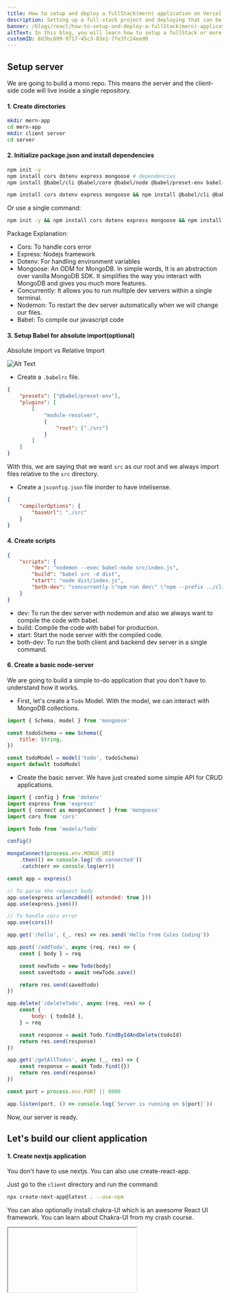 ```yaml
---
title: How to setup and deploy a fullStack(mern) application on Vercel and Render
description: Setting up a full-stack project and deploying that can be tricky. Let me show you how to do that.
banner: /blogs/react/how-to-setup-and-deploy-a-fullStack(mern)-application-on-vercel-and-render/banner.png
altText: In this blog, you will learn how to setup a fullStack or more specifially a mern stack application and deploy it to Vercel and Render.
customID: 8d3bc699-9717-45c3-83e1-7fe3fc24eed0
---
```


## Setup server

We are going to build a mono repo. This means the server and the client-side code will live inside a single repository.

#### 1. Create directories

```bash
mkdir mern-app
cd mern-app
mkdir client server
cd server
```

#### 2. Initialize package.json and install dependencies

```bash
npm init -y
npm install cors dotenv express mongoose # dependencies
npm install @babel/cli @babel/core @babel/node @babel/preset-env babel-plugin-module-resolver concurrently nodemon --save-dev #dev dependencies

npm install cors dotenv express mongoose && npm install @babel/cli @babel/core @babel/node @babel/preset-env babel-plugin-module-resolver concurrently nodemon --save-dev
```

Or use a single command:

```bash
npm init -y && npm install cors dotenv express mongoose && npm install @babel/cli @babel/core @babel/node @babel/preset-env babel-plugin-module-resolver concurrently nodemon --save-dev
```

Package Explanation:

- Cors: To handle cors error
- Express: Nodejs framework
- Dotenv: For handling environment variables
- Mongoose: An ODM for MongoDB. In simple words, It is an abstraction over vanilla MongoDB SDK. It simplifies the way you interact with MongoDB and gives you much more features.
- Concurrently: It allows you to run multiple dev servers within a single terminal.
- Nodemon: To restart the dev server automatically when we will change our files.
- Babel: To compile our javascript code

#### 3. Setup Babel for absolute import(optional)

Absolute Import vs Relative Import

![Alt Text](https://dev-to-uploads.s3.amazonaws.com/uploads/articles/400gedk393xdn0h631ql.png)

- Create a `.babelrc` file.

```json
{
	"presets": ["@babel/preset-env"],
	"plugins": [
		[
			"module-resolver",
			{
				"root": ["./src"]
			}
		]
	]
}
```

With this, we are saying that we want `src` as our root and we always import files relative to the `src` directory.

- Create a `jsconfig.json` file inorder to have intelisense.

```json
{
	"compilerOptions": {
		"baseUrl": "./src"
	}
}
```

#### 4. Create scripts

```json
{
	"scripts": {
		"dev": "nodemon --exec babel-node src/index.js",
		"build": "babel src -d dist",
		"start": "node dist/index.js",
		"both-dev": "concurrently \"npm run dev\" \"npm --prefix ../client/ run dev\""
	}
}
```

- dev: To run the dev server with nodemon and also we always want to compile the code with babel.
- build: Compile the code with babel for production.
- start: Start the node server with the compiled code.
- both-dev: To run the both client and backend dev server in a single command.

<!-- #### 5. Setup database on MongoDB atlas -->

<!-- We are going to host our MongoDB database on [MongoDB Atlas](https://cloud.mongodb.com/). -->
<!---->
<!-- - Go to the atlas and sign in. -->
<!-- TODO: Need to finish this after creating the video -->

#### 6. Create a basic node-server

We are going to build a simple to-do application that you don't have to understand how it works.

- First, let's create a `Todo` Model. With the model, we can interact with MongoDB collections.

```javascript
import { Schema, model } from 'mongoose'

const todoSchema = new Schema({
	title: String,
})

const todoModel = model('todo', todoSchema)
export default todoModel
```

- Create the basic server. We have just created some simple API for CRUD applications.

```javascript
import { config } from 'dotenv'
import express from 'express'
import { connect as mongoConnect } from 'mongoose'
import cors from 'cors'

import Todo from 'models/Todo'

config()

mongoConnect(process.env.MONGO_URI)
	.then(() => console.log('db connected'))
	.catch(err => console.log(err))

const app = express()

// To parse the request body
app.use(express.urlencoded({ extended: true }))
app.use(express.json())

// To handle cors error
app.use(cors())

app.get('/hello', (_, res) => res.send('Hello from Cules Coding'))

app.post('/addTodo', async (req, res) => {
	const { body } = req

	const newTodo = new Todo(body)
	const savedtodo = await newTodo.save()

	return res.send(savedtodo)
})

app.delete('/deleteTodo', async (req, res) => {
	const {
		body: { todoId },
	} = req

	const response = await Todo.findByIdAndDelete(todoId)
	return res.send(response)
})

app.get('/getAllTodos', async (_, res) => {
	const response = await Todo.find({})
	return res.send(response)
})

const port = process.env.PORT || 8000

app.listen(port, () => console.log(`Server is running on ${port}`))
```

Now, our server is ready.

## Let's build our client application

#### 1. Create nextjs application

You don't have to use nextjs. You can also use create-react-app.

Just go to the `client` directory and run the command:

```bash
npx create-next-app@latest . --use-npm
```

You can also optionally install chakra-UI which is an awesome React UI framework. You can learn about Chakra-UI from my crash course.

<Iframe videoID='hJ873mLhmFQ'/>

I am going to use it so that the UI doesn't look terrible. Also, install Axios to make requests to our backend server.

```bash
npm i @chakra-ui/react @emotion/react@^11 @emotion/styled@^11 framer-motion@^6 axios
```

#### 2. Add env variables

```
NEXT_PUBLIC_API_URL=<backend_api_url>
```

#### 3. Add the code for todo

```javascript
// pages/_app.jsx

// This is only needed if you are using chakra-UI

import { ChakraProvider } from '@chakra-ui/react'

function MyApp({ Component, pageProps }) {
	return (
		<ChakraProvider>
			<Component {...pageProps} />
		</ChakraProvider>
	)
}

export default MyApp
```

```javascript
// pages/index.jsx

import {
	Heading,
	Center,
	Button,
	Box,
	Input,
	FormControl as Form,
} from '@chakra-ui/react'
import axios from 'axios'
import { useEffect, useState } from 'react'

const axiosInstance = axios.create({
	baseURL: process.env.NEXT_PUBLIC_API_URL,
})

const Home = () => {
	const [todos, setTodos] = useState([])
	const [inputVal, setInputVal] = useState('')
	const [refresh, setRefresh] = useState(false)

	const getTodos = () => {
		axiosInstance.get('/getAllTodos').then(res => setTodos(res.data))
	}

	useEffect(() => {
		getTodos()
	}, [])

	useEffect(() => {
		if (refresh) {
			getTodos()

			setTimeout(() => {
				setRefresh(false)
			})
		}
	}, [refresh])

	const deleteTodo = todoId => () => {
		axiosInstance
			.delete('/deleteTodo', {
				data: { todoId },
			})
			.then(() => setRefresh(true))
	}

	const addTodo = e => {
		e.preventDefault()
		axiosInstance.post('/addTodo', { title: inputVal }).then(() => {
			setRefresh(true)
			setInputVal('')
		})
	}

	return (
		<>
			<Heading mb={12}>MERN</Heading>

			<Form mb={10} as='form' onSubmit={addTodo}>
				<Input
					onChange={e => setInputVal(e.target.value)}
					width='300px'
					placeholder='New Todo'
					size='md'
					value={inputVal}
				/>
				<Button type='submit'>Add</Button>
			</Form>

			{todos.map(({ _id, title }) => (
				<Box key={_id} mb={10}>
					<Center w='180px' h='80px' bg='red.200'>
						{title}
					</Center>
					<Button onClick={deleteTodo(_id)}>Delete</Button>
				</Box>
			))}
		</>
	)
}

export default Home
```

The above code will just get all the todos and render them to the UI. You can also add a new todo.

So our full-stack app is now done. Now we can deploy our application. First, we will deploy our backend to Render

I would highly recommend watching the deployment part of the video to understand things clearly.

## Deploy on Render

1. Go and sign up at https://render.com/
2. Go to the dashboard and create a new web service
3. If you haven't connected your account with GitHub, please do so. And give access to Render to your repo.
4. Select the repo that you want to deploy and add the following information(required):
   - Name: Whatever you want
   - root directory: ./server
   - environment: Node
   - build command: npm install && npm run build
   - start command: npm start
5. Add an environment variable from the advanced settings

Now you will be able to deploy the application.

If your deployment is successful then you should have a log like this:

```
Dec 14 09:35:19 AM  > server@1.0.0 start /opt/render/project/src/server
Dec 14 09:35:19 AM  > node dist/index.js
Dec 14 09:35:19 AM
Dec 14 09:35:26 AM  Server is running on 10000
Dec 14 09:35:29 AM  DB connected
```

## Deploy on vercel

1. Go and sign up at https://vercel.com/
2. Go to the dashboard and create a project
3. If you haven't connected your account with GitHub, please do so. And give access to vercel to your repo.
4. Select the repo that you want to deploy and add the following information(required):
   - Name: Whatever you want
   - framework preset: Nextjs(or Whatever you are using)
   - root directory: select client from the options
5. Add the necessary environment variables like NEXT_PUBLIC_API_URL

Now you will be able to deploy the application.
